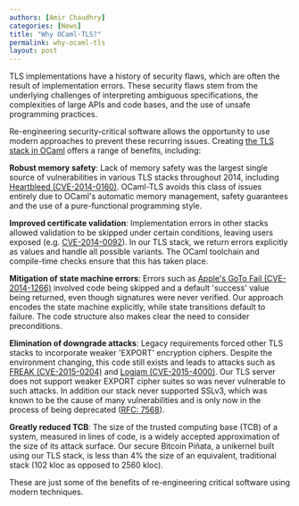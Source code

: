 ```yaml
---
authors: [Amir Chaudhry]
categories: [News]
title: "Why OCaml-TLS?"
permalink: why-ocaml-tls
layout: post
---
```


TLS implementations have a history of security flaws, which are often the
result of implementation errors.  These security flaws stem from the
underlying challenges of interpreting ambiguous specifications, the
complexities of large APIs and code bases, and the use of unsafe programming
practices.

Re-engineering security-critical software allows the opportunity to use modern
approaches to prevent these recurring issues. Creating [the TLS stack in OCaml](https://github.com/mirleft/ocaml-tls)
offers a range of benefits, including: 

**Robust memory safety**: Lack of memory safety was the largest single source
of vulnerabilities in various TLS stacks throughout 2014, including
[Heartbleed (CVE-2014-0160)](http://heartbleed.com). OCaml-TLS avoids this
class of issues entirely due to OCaml's automatic memory management, safety
guarantees and the use of a pure-functional programming style.

**Improved certificate validation**: Implementation errors in other stacks
allowed validation to be skipped under certain conditions, leaving users
exposed (e.g.
[CVE-2014-0092](https://cve.mitre.org/cgi-bin/cvename.cgi?name=CVE-2014-0092)).
In our TLS stack, we return errors explicitly as values and handle all
possible variants. The OCaml toolchain and compile-time checks ensure that
this has taken place.

**Mitigation of state machine errors**: Errors such as
[Apple's GoTo Fail (CVE-2014-1266)](https://gotofail.com) involved code being
skipped and a default 'success' value being returned, even though signatures
were never verified. Our approach encodes the state machine explicitly, while
state transitions default to failure. The code structure also makes clear the
need to consider preconditions.

**Elimination of downgrade attacks**: Legacy requirements forced other TLS
stacks to incorporate weaker 'EXPORT' encryption ciphers. Despite the
environment changing, this code still exists and leads to attacks such as
[FREAK (CVE-2015-0204)](https://freakattack.com) and
[Logjam (CVE-2015-4000)](https://weakdh.org). Our TLS server does not support
weaker EXPORT cipher suites so was never vulnerable to such attacks.
In addition our stack never supported SSLv3, which was known to be the cause of many vulnerabilities and is only now in the process of being deprecated ([RFC: 7568](https://tools.ietf.org/html/rfc7568)).


**Greatly reduced TCB**: The size of the trusted computing base (TCB) of a
system, measured in lines of code, is a widely accepted approximation of the
size of its attack surface.  Our secure Bitcoin Piñata, a unikernel built
using our TLS stack, is less than 4% the size of an equivalent, traditional
stack (102 kloc as opposed to 2560 kloc).

These are just some of the benefits of re-engineering critical software using
modern techniques.
